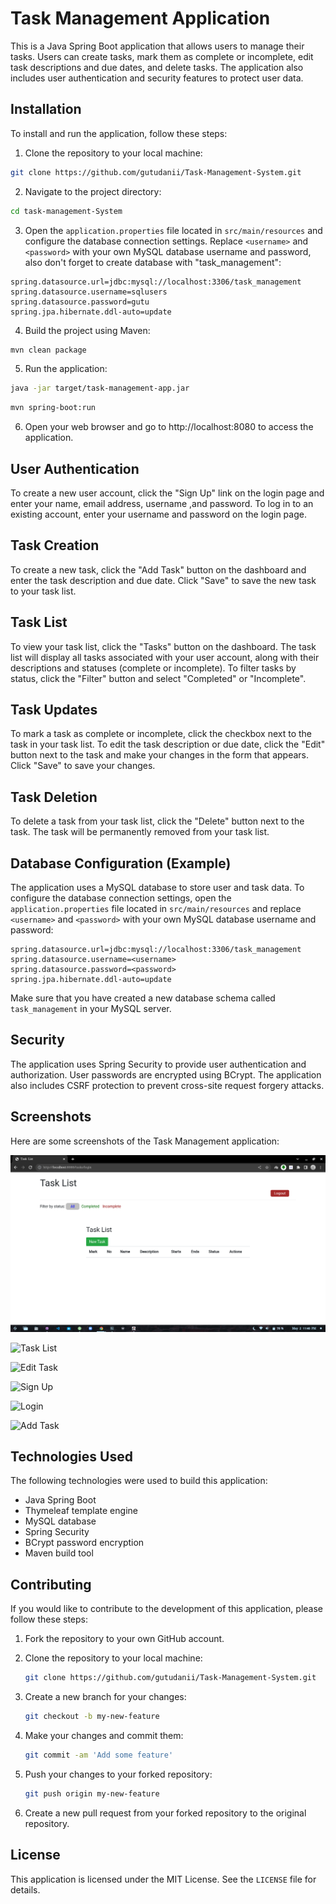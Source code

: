 # Task Management Application

This is a Java Spring Boot application that allows users to manage their tasks. Users can create tasks, mark them as complete or incomplete, edit task descriptions and due dates, and delete tasks. The application also includes user authentication and security features to protect user data.

## Installation

To install and run the application, follow these steps:

1. Clone the repository to your local machine:

```bash
git clone https://github.com/gutudanii/Task-Management-System.git
```

2. Navigate to the project directory:

```bash
cd task-management-System
```

3. Open the `application.properties` file located in `src/main/resources` and configure the database connection settings. Replace `<username>` and `<password>` with your own MySQL database username and password, also don't forget to create database with "task_management":

```
spring.datasource.url=jdbc:mysql://localhost:3306/task_management
spring.datasource.username=sqlusers
spring.datasource.password=gutu
spring.jpa.hibernate.ddl-auto=update
```

4. Build the project using Maven:

```bash
mvn clean package
```

5. Run the application:

```bash
java -jar target/task-management-app.jar
```

```bash
mvn spring-boot:run
```

6. Open your web browser and go to http://localhost:8080 to access the application.

## User Authentication

To create a new user account, click the "Sign Up" link on the login page and enter your name, email address, username ,and password. To log in to an existing account, enter your username and password on the login page.

## Task Creation

To create a new task, click the "Add Task" button on the dashboard and enter the task description and due date. Click "Save" to save the new task to your task list.

## Task List

To view your task list, click the "Tasks" button on the dashboard. The task list will display all tasks associated with your user account, along with their descriptions and statuses (complete or incomplete). To filter tasks by status, click the "Filter" button and select "Completed" or "Incomplete".

## Task Updates

To mark a task as complete or incomplete, click the checkbox next to the task in your task list. To edit the task description or due date, click the "Edit" button next to the task and make your changes in the form that appears. Click "Save" to save your changes.

## Task Deletion

To delete a task from your task list, click the "Delete" button next to the task. The task will be permanently removed from your task list.

## Database Configuration (Example)

The application uses a MySQL database to store user and task data. To configure the database connection settings, open the `application.properties` file located in `src/main/resources` and replace `<username>` and `<password>` with your own MySQL database username and password:

```
spring.datasource.url=jdbc:mysql://localhost:3306/task_management
spring.datasource.username=<username>
spring.datasource.password=<password>
spring.jpa.hibernate.ddl-auto=update
```

Make sure that you have created a new database schema called `task_management` in your MySQL server.

## Security

The application uses Spring Security to provide user authentication and authorization. User passwords are encrypted using BCrypt. The application also includes CSRF protection to prevent cross-site request forgery attacks.

## Screenshots

Here are some screenshots of the Task Management application:

![Dashboard](/screenshot/dash.png)

![Task List](/screenshots/task-list.png)

![Edit Task](/screenshots/edit-task.png)

![Sign Up](/screenshots/sign-up.png)

![Login](/screenshots/login.png)

![Add Task](/screenshots/add-task.png)

## Technologies Used

The following technologies were used to build this application:

- Java Spring Boot
- Thymeleaf template engine
- MySQL database
- Spring Security
- BCrypt password encryption
- Maven build tool

## Contributing

If you would like to contribute to the development of this application, please follow these steps:

1. Fork the repository to your own GitHub account.

2. Clone the repository to your local machine:

   ```bash
   git clone https://github.com/gutudanii/Task-Management-System.git
   ```

3. Create a new branch for your changes:

   ```bash
   git checkout -b my-new-feature
   ```

4. Make your changes and commit them:

   ```bash
   git commit -am 'Add some feature'
   ```

5. Push your changes to your forked repository:

   ```bash
   git push origin my-new-feature
   ```

6. Create a new pull request from your forked repository to the original repository.

## License

This application is licensed under the MIT License. See the `LICENSE` file for details.

